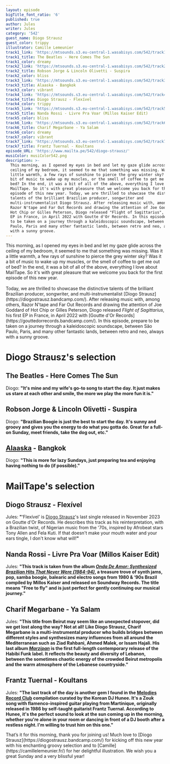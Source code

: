 ```yaml
---
layout: episode
bigTitle_font_ratio: '6'
published: true
author: Jules
writer: Jules
category: '542'
guest_name: Diogo Strausz
guest_color: trippy
illustrator: Camille Lemeunier
track1_link: 'https://mtsounds.s3.eu-central-1.wasabisys.com/542/track1.mp3'
track1_title: The Beatles - Here Comes The Sun
track1_color: dreamy
track2_link: 'https://mtsounds.s3.eu-central-1.wasabisys.com/542/track2.mp3'
track2_title: Robson Jorge & Lincoln Olivetti - Suspira
track2_color: bliss
track3_link: 'https://mtsounds.s3.eu-central-1.wasabisys.com/542/track3.mp3'
track3_title: Alaaska - Bangkok
track3_color: vibrant
track4_link: 'https://mtsounds.s3.eu-central-1.wasabisys.com/542/track4.mp3'
track4_title: Diogo Strausz - Flexível
track4_color: trippy
track5_link: 'https://mtsounds.s3.eu-central-1.wasabisys.com/542/track5.mp3'
track5_title: Nanda Rossi - Livre Pra Voar (Millos Kaiser Edit)
track5_color: bliss
track6_link: 'https://mtsounds.s3.eu-central-1.wasabisys.com/542/track6.mp3'
track6_title: Charif Megarbane - Ya Salam
track6_color: dreamy
track7_color: vibrant
track7_link: 'https://mtsounds.s3.eu-central-1.wasabisys.com/542/track7.mp3'
track7_title: Frantz Tuernal - Koultans
episode_URL: 'https://www.mailta.pe/542/diogo-strausz/'
musiColor: musiColor542.png
description: >-
  This morning, as I opened my eyes in bed and let my gaze glide across the
  ceiling of my bedroom, it seemed to me that something was missing. Was it a
  little warmth, a few rays of sunshine to pierce the grey winter sky? Was it a
  bit of music to wake up my muscles, or the smell of coffee to get me out of
  bed? In the end, it was a bit of all of the above, everything I love about
  MailTape. So it's with great pleasure that we welcome you back for the first
  episode of this new year. Today, we are thrilled to showcase the distinctive
  talents of the brilliant Brazilian producer, songwriter and
  multi-instrumentalist Diogo Strausz. After releasing music with, among others,
  Razor N'tape and Far Out Records and drawing the attention of Joe Goddard of
  Hot Chip or Gilles Peterson, Diogo released "Flight of Sagittarius", his first
  EP in France, in April 2022 with Goutte d'Or Records. In this episode, prepare
  to be taken on a journey through a kaleidoscopic soundscape, between São
  Paulo, Paris and many other fantastic lands, between retro and neo, always
  with a sunny groove.
---
```

<p id="introduction">
This morning, as I opened my eyes in bed and let my gaze glide across the ceiling of my bedroom, it seemed to me that something was missing. Was it a little warmth, a few rays of sunshine to pierce the grey winter sky? Was it a bit of music to wake up my muscles, or the smell of coffee to get me out of bed? In the end, it was a bit of all of the above, everything I love about MailTape. So it's with great pleasure that we welcome you back for the first episode of this new year.
<br><br>
Today, we are thrilled to showcase the distinctive talents of the brilliant Brazilian producer, songwriter, and multi-instrumentalist [Diogo Strausz](https://diogostrausz.bandcamp.com/). After releasing music with, among others, Razor N'tape and Far Out Records and drawing the attention of Joe Goddard of Hot Chip or Gilles Peterson, Diogo released <i>Flight of Sagittarius</i>, his first EP in France, in April 2022 with [Goutte d'Or Records](https://gouttedorrecords.bandcamp.com/). In this episode, prepare to be taken on a journey through a kaleidoscopic soundscape, between São Paulo, Paris, and many other fantastic lands, between retro and neo, always with a sunny groove.
</p>

# Diogo Strausz's selection

## The Beatles - Here Comes The Sun

Diogo: **"**It's mine and my wife's go-to song to start the day. It just makes us stare at each other and smile, the more we play the more fun it is.**"**

## Robson Jorge & Lincoln Olivetti - Suspira

Diogo: **"**Brazilian Boogie is just the best to start the day. It's sunny and groovy and gives you the energy to do what you gotta do. Great for a full-on Sunday, meet friends, take the dog out, etc.**"**

## [Alaaska](https://alaaska.bandcamp.com/) - Bangkok

Diogo: **"**This is more for lazy Sundays, just preparing tea and enjoying having nothing to do (if possible).**"**

# MailTape's selection

## Diogo Strausz - Flexível

Jules: **"**‘Flexível’ is [Diogo Strausz](https://diogostrausz.bandcamp.com/)'s last single released in November 2023 on Goutte d'Or Records. He describes this track as his reinterpretation, with a Brazilian twist, of Nigerian music from the '70s, inspired by Afrobeat stars Tony Allen and Fela Kuti. If that doesn't make your mouth water and your ears tingle, I don't know what will!**"**

## Nanda Rossi - Livre Pra Voar (Millos Kaiser Edit)

Jules: **"**This track is taken from the album <i>[Onda De Amor: Synthesized Brazilian Hits That Never Were (1984-94)](https://soundwayrecords.bandcamp.com/album/onda-de-amor-synthesized-brazilian-hits-that-never-were-1984-94)</i>, a treasure trove of synth jams, pop, samba boogie, balearic and electro songs from 1980 & ‘90s Brazil compiled by Millos Kaiser and released on Soundway Records. The title means "Free to fly" and is just perfect for gently continuing our musical journey.**"**

## Charif Megarbane - Ya Salam

Jules: **"**This title from Beirut may seem like an unexpected stopover, did we get lost along the way? Not at all! Like Diogo Strausz, Charif Megarbane is a multi-instrumental producer who builds bridges between different styles and synthesizes many influences from all around the Mediterranean such as Ziad Rahbani, Ahmed Malek, or Issam Hajali. His last album <i>[Marzipan](https://habibifunkrecords.bandcamp.com/album/habibi-funk-023-marzipan)</i> is the first full-length contemporary release of the Habibi Funk label. It reflects the beauty and diversity of Lebanon, between the sometimes chaotic energy of the crowded Beirut metropolis and the warm atmosphere of the Lebanese countryside.**"**

## Frantz Tuernal - Koultans

Jules: **"**The last track of the day is another gem I found in the [Melodies Record Club](https://melodiesinternational.bandcamp.com/album/melodies-record-club-003-hunee-selects) compilation curated by the Korean DJ Hunee. It's a Zouk song with flamenco-inspired guitar playing from Martinique, originally released in 1986 by self-taught guitarist Frantz Tuernal. According to Hunee, it's the perfect sound to look at the sun coming up in the morning, whether you're alone in your room or dancing in front of a DJ booth after a restless night. I'm willing to trust him on this one.**"**

<p id="outroduction">That’s it for this morning, thank you for joining us! Much love to [Diogo Strausz](https://diogostrausz.bandcamp.com/) for kicking off this new year with his enchanting groovy selection and to [Camille](https://camillelemeunier.fr/) for her delightful illustration. We wish you a great Sunday and a very blissful year!</p>
